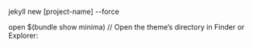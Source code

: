 

jekyll new [project-name] --force


open $(bundle show minima)
// Open the theme’s directory in Finder or Explorer:
